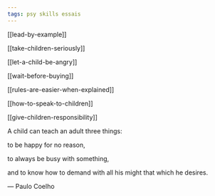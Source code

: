 ```yaml
---
tags: psy skills essais
---
```



[[lead-by-example]]


[[take-children-seriously]]


[[let-a-child-be-angry]]


[[wait-before-buying]]


[[rules-are-easier-when-explained]]


[[how-to-speak-to-children]]


[[give-children-responsibility]]

A child can teach an adult three things: 

to be happy for no reason, 

to always be busy with something, 

and to know how to demand with all his might that which he desires.

― Paulo Coelho




